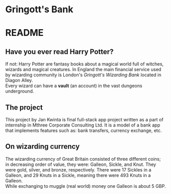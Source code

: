 # Gringott's Bank  

README  
======

Have you ever read Harry Potter?
--------------------------------

If not: Harry Potter are fantasy books about a magical world full of witches,
wizards and magical creatures. In England the main financial service used by 
wizarding community is London's *Gringott's Wizarding Bank* located in Diagon Alley.   
Every wizard can have a **vault** (an account) in the vast dungeons underground.
  
The project
-----------
This project by Jan Kwinta is final full-stack app project written as 
a part of internship in Mthree Corporate Consulting Ltd. It is a model 
of a bank app that implements features such as: bank transfers, currency exchange, etc.

On wizarding currency
---------------------
The wizarding currency of Great Britain consisted of three different coins;  
in decreasing order of value, they were: Galleon, Sickle, and Knut. 
They were gold, silver, and bronze, respectively. There were 17 Sickles in a Galleon, 
and 29 Knuts in a Sickle, meaning there were 493 Knuts in a Galleon.  
While exchanging to muggle (real world) money one Galleon is about 5 GBP.
